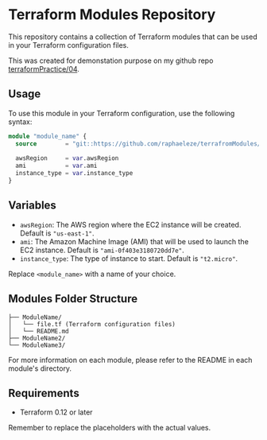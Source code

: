 # Terraform Modules Repository

This repository contains a collection of Terraform modules that can be used in your Terraform configuration files.

This was created for demonstation purpose on my github repo [terraformPractice/04](https://github.com/raphaeleze/terraformPractice/tree/main/04).  

## Usage

To use this module in your Terraform configuration, use the following syntax:

```terraform
module "module_name" {
  source        = "git::https://github.com/raphaeleze/terrafromModules/tree/main/Aws-Ec2"
  
  awsRegion     = var.awsRegion
  ami           = var.ami
  instance_type = var.instance_type
}
```

## Variables

- `awsRegion`: The AWS region where the EC2 instance will be created. Default is `"us-east-1"`.
- `ami`: The Amazon Machine Image (AMI) that will be used to launch the EC2 instance. Default is `"ami-0f403e3180720dd7e"`.
- `instance_type`: The type of instance to start. Default is `"t2.micro"`.

Replace `<module_name>` with a name of your choice.

## Modules Folder Structure
```
├── ModuleName/
│   └── file.tf (Terraform configuration files)
│   └── README.md
├── ModuleName2/
└── ModuleName3/
```
For more information on each module, please refer to the README in each module's directory.

## Requirements

- Terraform 0.12 or later


Remember to replace the placeholders with the actual values.
